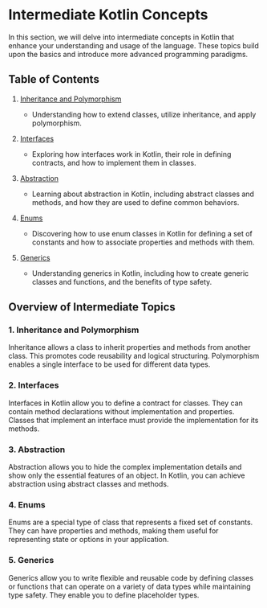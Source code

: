 # Intermediate Kotlin Concepts

In this section, we will delve into intermediate concepts in Kotlin that enhance your understanding and usage of the language. These topics build upon the basics and introduce more advanced programming paradigms. 

## Table of Contents

1. [Inheritance and Polymorphism](InheritanceAndPolymorphism.md)
   - Understanding how to extend classes, utilize inheritance, and apply polymorphism.
  
2. [Interfaces](Interfaces.md)
   - Exploring how interfaces work in Kotlin, their role in defining contracts, and how to implement them in classes.

3. [Abstraction](Abstraction.md)
   - Learning about abstraction in Kotlin, including abstract classes and methods, and how they are used to define common behaviors.

4. [Enums](Enum.md)
   - Discovering how to use enum classes in Kotlin for defining a set of constants and how to associate properties and methods with them.

5. [Generics](Generics.md)
   - Understanding generics in Kotlin, including how to create generic classes and functions, and the benefits of type safety.

## Overview of Intermediate Topics

### 1. Inheritance and Polymorphism
Inheritance allows a class to inherit properties and methods from another class. This promotes code reusability and logical structuring. Polymorphism enables a single interface to be used for different data types.

### 2. Interfaces
Interfaces in Kotlin allow you to define a contract for classes. They can contain method declarations without implementation and properties. Classes that implement an interface must provide the implementation for its methods.

### 3. Abstraction
Abstraction allows you to hide the complex implementation details and show only the essential features of an object. In Kotlin, you can achieve abstraction using abstract classes and methods.

### 4. Enums
Enums are a special type of class that represents a fixed set of constants. They can have properties and methods, making them useful for representing state or options in your application.

### 5. Generics
Generics allow you to write flexible and reusable code by defining classes or functions that can operate on a variety of data types while maintaining type safety. They enable you to define placeholder types.
